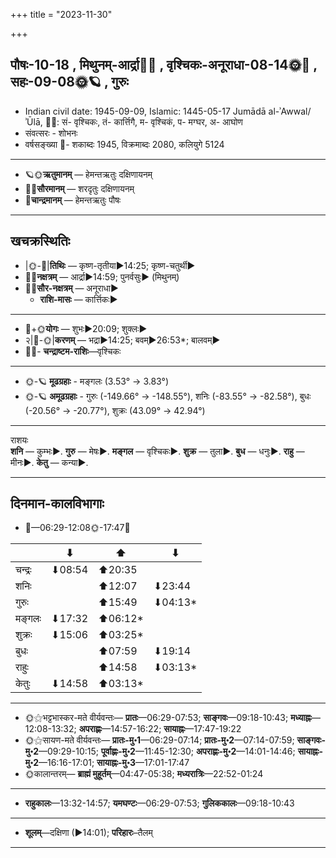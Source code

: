 +++
title = "2023-11-30"

+++
## पौषः-10-18  ,  मिथुनम्-आर्द्रा🌛🌌  ,  वृश्चिकः-अनूराधा-08-14🌞🌌  ,  सहः-09-08🌞🪐  ,  गुरुः
- Indian civil date: 1945-09-09, Islamic: 1445-05-17 Jumādā al-ʾAwwal/ʾŪlā, 🌌🌞: सं- वृश्चिकः, तं- कार्त्तिगै, म- वृश्चिकं, प- मग्घर, अ- आघोण
- संवत्सरः - शोभनः
- वर्षसङ्ख्या 🌛- शकाब्दः 1945, विक्रमाब्दः 2080, कलियुगे 5124
___________________
- 🪐🌞**ऋतुमानम्** — हेमन्तऋतुः दक्षिणायनम्
- 🌌🌞**सौरमानम्** — शरदृतुः दक्षिणायनम्
- 🌛**चान्द्रमानम्** — हेमन्तऋतुः पौषः
___________________


## खचक्रस्थितिः
- |🌞-🌛|**तिथिः** — कृष्ण-तृतीया►14:25; कृष्ण-चतुर्थी►  
- 🌌🌛**नक्षत्रम्** — आर्द्रा►14:59; पुनर्वसुः► (मिथुनम्)  
- 🌌🌞**सौर-नक्षत्रम्** — अनूराधा►  
  - **राशि-मासः** — कार्त्तिकः► 
___________________
- 🌛+🌞**योगः** — शुभः►20:09; शुक्लः►  
- २|🌛-🌞|**करणम्** — भद्रा►14:25; बवम्►26:53*; बालवम्►  
- 🌌🌛- **चन्द्राष्टम-राशिः**—वृश्चिकः  
___________________
- 🌞-🪐 **मूढग्रहाः** - मङ्गलः (3.53° → 3.83°)
- 🌞-🪐 **अमूढग्रहाः** - गुरुः (-149.66° → -148.55°), शनिः (-83.55° → -82.58°), बुधः (-20.56° → -20.77°), शुक्रः (43.09° → 42.94°)
___________________
राशयः  
**शनि** — कुम्भः►. **गुरु** — मेषः►. **मङ्गल** — वृश्चिकः►. **शुक्र** — तुला►. **बुध** — धनुः►. **राहु** — मीनः►. **केतु** — कन्या►. 
___________________


## दिनमान-कालविभागाः
- 🌅—06:29-12:08🌞-17:47🌇  

|      |⬇     |⬆     |⬇     |
|------|-----|-----|------|
|चन्द्रः|⬇08:54 |⬆20:35 |     |
|शनिः   |     |⬆12:07 |⬇23:44 |
|गुरुः  |     |⬆15:49 |⬇04:13*|
|मङ्गलः |⬇17:32 |⬆06:12*|     |
|शुक्रः |⬇15:06 |⬆03:25*|     |
|बुधः   |     |⬆07:59 |⬇19:14 |
|राहुः  |     |⬆14:58 |⬇03:13*|
|केतुः  |⬇14:58 |⬆03:13*|     |
___________________
- 🌞⚝भट्टभास्कर-मते वीर्यवन्तः— **प्रातः**—06:29-07:53; **साङ्गवः**—09:18-10:43; **मध्याह्नः**—12:08-13:32; **अपराह्णः**—14:57-16:22; **सायाह्नः**—17:47-19:22  
- 🌞⚝सायण-मते वीर्यवन्तः— **प्रातः-मु॰1**—06:29-07:14; **प्रातः-मु॰2**—07:14-07:59; **साङ्गवः-मु॰2**—09:29-10:15; **पूर्वाह्णः-मु॰2**—11:45-12:30; **अपराह्णः-मु॰2**—14:01-14:46; **सायाह्नः-मु॰2**—16:16-17:01; **सायाह्नः-मु॰3**—17:01-17:47  
- 🌞कालान्तरम्— **ब्राह्मं मुहूर्तम्**—04:47-05:38; **मध्यरात्रिः**—22:52-01:24  
___________________
- **राहुकालः**—13:32-14:57; **यमघण्टः**—06:29-07:53; **गुलिककालः**—09:18-10:43  
___________________
- **शूलम्**—दक्षिणा (►14:01); **परिहारः**–तैलम्  
___________________